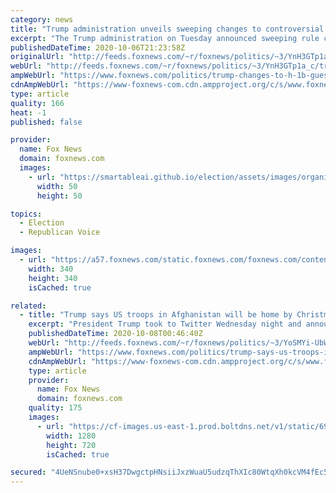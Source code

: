 ```yaml
---
category: news
title: "Trump administration unveils sweeping changes to controversial H-1B guest worker program"
excerpt: "The Trump administration on Tuesday announced sweeping rule changes to the controversial H-1B guest worker program -- changes that the administration says will protect American wages, prevent abuse and hit more than a third of the tens of thousands of applications filed each year."
publishedDateTime: 2020-10-06T21:23:58Z
originalUrl: "http://feeds.foxnews.com/~r/foxnews/politics/~3/YnH3GTp1a_c/trump-changes-to-h-1b-guest-worker-program"
webUrl: "http://feeds.foxnews.com/~r/foxnews/politics/~3/YnH3GTp1a_c/trump-changes-to-h-1b-guest-worker-program"
ampWebUrl: "https://www.foxnews.com/politics/trump-changes-to-h-1b-guest-worker-program.amp"
cdnAmpWebUrl: "https://www-foxnews-com.cdn.ampproject.org/c/s/www.foxnews.com/politics/trump-changes-to-h-1b-guest-worker-program.amp"
type: article
quality: 166
heat: -1
published: false

provider:
  name: Fox News
  domain: foxnews.com
  images:
    - url: "https://smartableai.github.io/election/assets/images/organizations/foxnews.com-50x50.jpg"
      width: 50
      height: 50

topics:
  - Election
  - Republican Voice

images:
  - url: "https://a57.foxnews.com/static.foxnews.com/foxnews.com/content/uploads/2018/09/340/340/i-8dn8554-xl.jpg?ve=1&tl=1"
    width: 340
    height: 340
    isCached: true

related:
  - title: "Trump says US troops in Afghanistan will be home by Christmas"
    excerpt: "President Trump took to Twitter Wednesday night and announced that the “remaining number” of the American troops stationed in Afghanistan will be home before the end of the year."
    publishedDateTime: 2020-10-08T00:46:40Z
    webUrl: "http://feeds.foxnews.com/~r/foxnews/politics/~3/YoSMYi-UbW4/trump-says-us-troops-in-afghanistan-will-be-home-by-christmas"
    ampWebUrl: "https://www.foxnews.com/politics/trump-says-us-troops-in-afghanistan-will-be-home-by-christmas.amp"
    cdnAmpWebUrl: "https://www-foxnews-com.cdn.ampproject.org/c/s/www.foxnews.com/politics/trump-says-us-troops-in-afghanistan-will-be-home-by-christmas.amp"
    type: article
    provider:
      name: Fox News
      domain: foxnews.com
    quality: 175
    images:
      - url: "https://cf-images.us-east-1.prod.boltdns.net/v1/static/694940094001/06b468b1-4f70-4041-9a0f-55c9b76b6ea1/c5c841bc-815e-4652-81b0-1100ba6a883d/1280x720/match/image.jpg"
        width: 1280
        height: 720
        isCached: true

secured: "4UeNSnube0+xsH37DwgctpHNsiiJxzWuaU5udzqThXIc80WtqXh0kcVM4fEc50V4Szp+y/zwU9op/uyEPOZpEOgSP6pZye438cEOyrcNTo+DiRruvOnMZqytmP+k8mnmOvqOp1QrTWptrLbSBvhr8e5lPrAxb5kTS7f24L4IulgqTz26pAymy3me/ruRPi4VBvIZN6HJiAAf5AosSGva4LzyrhGmyCTKy2SZloO4Q6TbkjWo9DpEtz5hww41XbmZ2dcoyMFHEPqxAGLJz4IVxVXrUh8pTW3F3NUTnsrd/wBvEdd6XNZ9NOTiC2RL2OnP8O9fLxh2XhAdAU5GUFTgDU7Qr5MNzfkw936oTt085Bs=;Oo9iywTYYL/aoYbpnjoOpg=="
---
```


